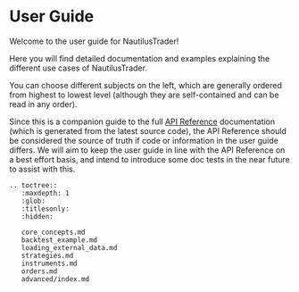 # User Guide

Welcome to the user guide for NautilusTrader!

Here you will find detailed documentation and examples explaining the different 
use cases of NautilusTrader.

You can choose different subjects on the left, which are generally ordered from
highest to lowest level (although they are self-contained and can be read in any order).

Since this is a companion guide to the full [API Reference](../api_reference/index.md) 
documentation (which is generated from the latest source code), the API Reference should be considered
the source of truth if code or information in the user guide differs. We will aim to keep the
user guide in line with the API Reference on a best effort basis, and intend to introduce some doc tests
in the near future to assist with this.


```{eval-rst}
.. toctree::
   :maxdepth: 1
   :glob:
   :titlesonly:
   :hidden:
   
   core_concepts.md
   backtest_example.md
   loading_external_data.md
   strategies.md
   instruments.md
   orders.md
   advanced/index.md
```
